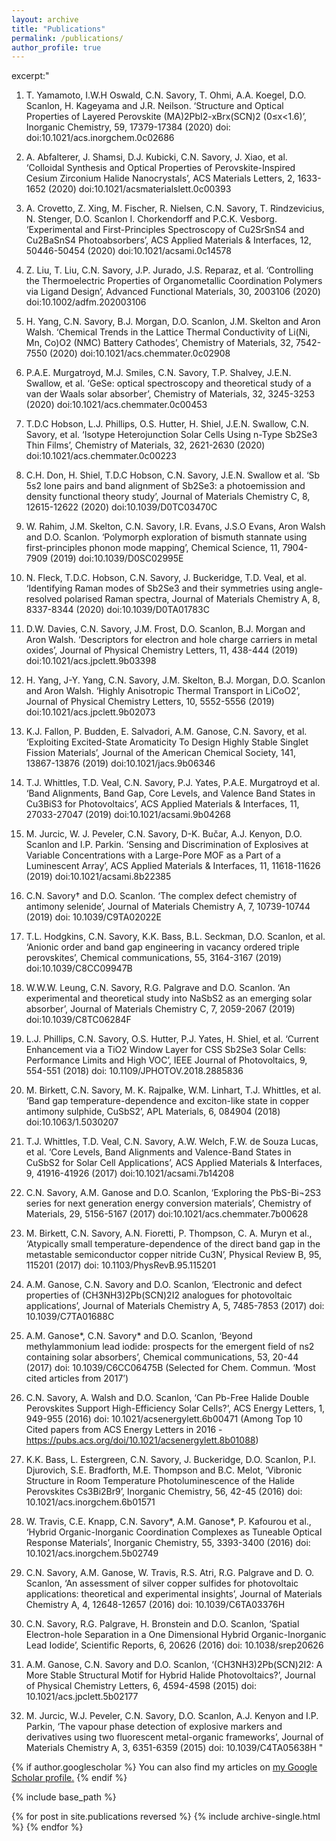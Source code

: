 ```yaml
---
layout: archive
title: "Publications"
permalink: /publications/
author_profile: true
---
```

excerpt:"
1. T. Yamamoto, I.W.H Oswald, C.N. Savory, T. Ohmi, A.A. Koegel, D.O. Scanlon, H. Kageyama and J.R. Neilson. ‘Structure and Optical Properties of Layered Perovskite (MA)2PbI2-xBrx(SCN)2 (0≤x<1.6)’, Inorganic Chemistry, 59, 17379-17384 (2020) doi: doi:10.1021/acs.inorgchem.0c02686 

2. A. Abfalterer, J. Shamsi, D.J. Kubicki, C.N. Savory, J. Xiao, et al. ‘Colloidal Synthesis and Optical Properties of Perovskite-Inspired Cesium Zirconium Halide Nanocrystals’, ACS Materials Letters, 2, 1633-1652 (2020) doi:10.1021/acsmaterialslett.0c00393 

3. A. Crovetto, Z. Xing, M. Fischer, R. Nielsen, C.N. Savory, T. Rindzevicius, N. Stenger, D.O. Scanlon I. Chorkendorff and P.C.K. Vesborg. ‘Experimental and First-Principles Spectroscopy of Cu2SrSnS4 and Cu2BaSnS4 Photoabsorbers’, ACS Applied Materials & Interfaces, 12, 50446-50454 (2020) doi:10.1021/acsami.0c14578 

4. Z. Liu, T. Liu, C.N. Savory, J.P. Jurado, J.S. Reparaz, et al. ‘Controlling the Thermoelectric Properties of Organometallic Coordination Polymers via Ligand Design’, Advanced Functional Materials, 30, 2003106 (2020) doi:10.1002/adfm.202003106 

5. H. Yang, C.N. Savory, B.J. Morgan, D.O. Scanlon, J.M. Skelton and Aron Walsh. ‘Chemical Trends in the Lattice Thermal Conductivity of Li(Ni, Mn, Co)O2 (NMC) Battery Cathodes’, Chemistry of Materials, 32, 7542-7550 (2020) doi:10.1021/acs.chemmater.0c02908 

6. P.A.E. Murgatroyd, M.J. Smiles, C.N. Savory, T.P. Shalvey, J.E.N. Swallow, et al. ‘GeSe: optical spectroscopy and theoretical study of a van der Waals solar absorber’, Chemistry of Materials, 32, 3245-3253 (2020) doi:10.1021/acs.chemmater.0c00453 

7. T.D.C Hobson, L.J. Phillips, O.S. Hutter, H. Shiel, J.E.N. Swallow, C.N. Savory, et al. ‘Isotype Heterojunction Solar Cells Using n-Type Sb2Se3 Thin Films’, Chemistry of Materials, 32, 2621-2630 (2020) doi:10.1021/acs.chemmater.0c00223 

8. C.H. Don, H. Shiel, T.D.C Hobson, C.N. Savory, J.E.N. Swallow et al. ‘Sb 5s2 lone pairs and band alignment of Sb2Se3: a photoemission and density functional theory study’, Journal of Materials Chemistry C, 8, 12615-12622 (2020) doi:10.1039/D0TC03470C 

9. W. Rahim, J.M. Skelton, C.N. Savory, I.R. Evans, J.S.O Evans, Aron Walsh and D.O. Scanlon. ‘Polymorph exploration of bismuth stannate using first-principles phonon mode mapping’, Chemical Science, 11, 7904-7909 (2019) doi:10.1039/D0SC02995E 

10. N. Fleck, T.D.C. Hobson, C.N. Savory, J. Buckeridge, T.D. Veal, et al. ‘Identifying Raman modes of Sb2Se3 and their symmetries using angle-resolved polarised Raman spectra, Journal of Materials Chemistry A, 8, 8337-8344 (2020) doi:10.1039/D0TA01783C 

11. D.W. Davies, C.N. Savory, J.M. Frost, D.O. Scanlon, B.J. Morgan and Aron Walsh. ‘Descriptors for electron and hole charge carriers in metal oxides’, Journal of Physical Chemistry Letters, 11, 438-444 (2019) doi:10.1021/acs.jpclett.9b03398


12. H. Yang, J-Y. Yang, C.N. Savory, J.M. Skelton, B.J. Morgan, D.O. Scanlon and Aron Walsh. ‘Highly Anisotropic Thermal Transport in LiCoO2’, Journal of Physical Chemistry Letters, 10, 5552-5556 (2019) doi:10.1021/acs.jpclett.9b02073 

13. K.J. Fallon, P. Budden, E. Salvadori, A.M. Ganose,  C.N. Savory, et al. ‘Exploiting Excited-State Aromaticity To Design Highly Stable Singlet Fission Materials’, Journal of the American Chemical Society, 141, 13867-13876 (2019) doi:10.1021/jacs.9b06346 

14. T.J. Whittles, T.D. Veal, C.N. Savory, P.J. Yates, P.A.E. Murgatroyd et al. ‘Band Alignments, Band Gap, Core Levels, and Valence Band States in Cu3BiS3 for Photovoltaics’, ACS Applied Materials & Interfaces, 11, 27033-27047 (2019) doi:10.1021/acsami.9b04268

15. M. Jurcic, W. J. Peveler, C.N. Savory, D-K. Bučar, A.J. Kenyon, D.O. Scanlon and I.P. Parkin. ‘Sensing and Discrimination of Explosives at Variable Concentrations with a Large-Pore MOF as a Part of a Luminescent Array’, ACS Applied Materials & Interfaces, 11, 11618-11626 (2019) doi:10.1021/acsami.8b22385 

16. C.N. Savory† and D.O. Scanlon. ‘The complex defect chemistry of antimony selenide’, Journal of Materials Chemistry A, 7, 10739-10744 (2019) doi: 10.1039/C9TA02022E 

17. T.L. Hodgkins, C.N. Savory, K.K. Bass, B.L. Seckman, D.O. Scanlon, et al. ‘Anionic order and band gap engineering in vacancy ordered triple perovskites’, Chemical communications, 55, 3164-3167 (2019) doi:10.1039/C8CC09947B 

18. W.W.W. Leung, C.N. Savory, R.G. Palgrave and D.O. Scanlon. ‘An experimental and theoretical study into NaSbS2 as an emerging solar absorber’, Journal of Materials Chemistry C, 7, 2059-2067 (2019) doi:10.1039/C8TC06284F 

19. L.J. Phillips, C.N. Savory, O.S. Hutter, P.J. Yates, H. Shiel, et al. ‘Current Enhancement via a TiO2 Window Layer for CSS Sb2Se3 Solar Cells: Performance Limits and High VOC’, IEEE Journal of Photovoltaics, 9, 554-551 (2018) doi: 10.1109/JPHOTOV.2018.2885836 

20. M. Birkett, C.N. Savory, M. K. Rajpalke, W.M. Linhart, T.J. Whittles, et al. ‘Band gap temperature-dependence and exciton-like state in copper antimony sulphide, CuSbS2’, APL Materials, 6, 084904 (2018) doi:10.1063/1.5030207 

21. T.J. Whittles, T.D. Veal, C.N. Savory, A.W. Welch, F.W. de Souza Lucas, et al. ‘Core Levels, Band Alignments and Valence-Band States in CuSbS2 for Solar Cell Applications’, ACS Applied Materials & Interfaces, 9, 41916-41926 (2017) doi:10.1021/acsami.7b14208 

22. C.N. Savory, A.M. Ganose and D.O. Scanlon, ‘Exploring the PbS-Bi¬2S3 series for next generation energy conversion materials’, Chemistry of Materials, 29, 5156-5167 (2017) doi:10.1021/acs.chemmater.7b00628 

23. M. Birkett, C.N. Savory, A.N. Fioretti, P. Thompson, C. A. Muryn et al., ‘Atypically small temperature-dependence of the direct band gap in the metastable semiconductor copper nitride Cu3N’, Physical Review B, 95, 115201 (2017) doi: 10.1103/PhysRevB.95.115201 

24. A.M. Ganose, C.N. Savory and D.O. Scanlon, ‘Electronic and defect properties of (CH3NH3)2Pb(SCN)2I2 analogues for photovoltaic applications’, Journal of Materials Chemistry A, 5, 7485-7853 (2017) doi: 10.1039/C7TA01688C 

25. A.M. Ganose*, C.N. Savory* and D.O. Scanlon, ‘Beyond methylammonium lead iodide: prospects for the emergent field of ns2 containing solar absorbers’, Chemical communications, 53, 20-44 (2017) doi: 10.1039/C6CC06475B (Selected for Chem. Commun. ‘Most cited articles from 2017’)

26. C.N. Savory, A. Walsh and D.O. Scanlon, ‘Can Pb-Free Halide Double Perovskites Support High-Efficiency Solar Cells?’, ACS Energy Letters, 1, 949-955 (2016) doi: 10.1021/acsenergylett.6b00471 (Among Top 10 Cited papers from ACS Energy Letters in 2016 - https://pubs.acs.org/doi/10.1021/acsenergylett.8b01088)

27. K.K. Bass, L. Estergreen, C.N. Savory, J. Buckeridge, D.O. Scanlon, P.I. Djurovich, S.E. Bradforth, M.E. Thompson and B.C. Melot, ‘Vibronic Structure in Room Temperature Photoluminescence of the Halide Perovskites Cs3Bi2Br9’, Inorganic Chemistry, 56, 42-45 (2016) doi: 10.1021/acs.inorgchem.6b01571 

28. W. Travis, C.E. Knapp, C.N. Savory*, A.M. Ganose*, P. Kafourou et al., ‘Hybrid Organic-Inorganic Coordination Complexes as Tuneable Optical Response Materials’, Inorganic Chemistry, 55, 3393-3400 (2016) doi: 10.1021/acs.inorgchem.5b02749 

29. C.N. Savory, A.M. Ganose, W. Travis, R.S. Atri, R.G. Palgrave and D. O. Scanlon, ‘An assessment of silver copper sulfides for photovoltaic applications: theoretical and experimental insights’, Journal of Materials Chemistry A, 4, 12648-12657 (2016) doi: 10.1039/C6TA03376H 

30. C.N. Savory, R.G. Palgrave, H. Bronstein and D.O. Scanlon, ‘Spatial Electron-hole Separation in a One Dimensional Hybrid Organic-Inorganic Lead Iodide’, Scientific Reports, 6, 20626 (2016) doi: 10.1038/srep20626 

31. A.M. Ganose, C.N. Savory and D.O. Scanlon, ‘(CH3NH3)2Pb(SCN)2I2: A More Stable Structural Motif for Hybrid Halide Photovoltaics?’, Journal of Physical Chemistry Letters, 6, 4594-4598 (2015) doi: 10.1021/acs.jpclett.5b02177 

32. M. Jurcic, W.J. Peveler, C.N. Savory, D.O. Scanlon, A.J. Kenyon and I.P. Parkin, ‘The vapour phase detection of explosive markers and derivatives using two fluorescent metal-organic frameworks’, Journal of Materials Chemistry A, 3, 6351-6359 (2015) doi: 10.1039/C4TA05638H 
"

{% if author.googlescholar %}
  You can also find my articles on <u><a href="{{author.googlescholar}}">my Google Scholar profile</a>.</u>
{% endif %}

{% include base_path %}

{% for post in site.publications reversed %}
  {% include archive-single.html %}
{% endfor %}
